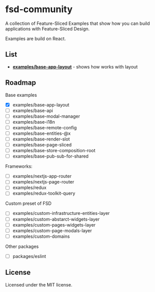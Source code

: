 # fsd-community

A collection of Feature-Sliced Examples that show how you can build applications with Feature-Sliced Design.

Examples are build on React.

## List

- **[examples/base-app-layout](./examples/base-app-layout)** - shows how works with layout

## Roadmap

Base examples

- [x] examples/base-app-layout
- [ ] examples/base-api
- [ ] examples/base-modal-manager
- [ ] examples/base-i18n
- [ ] examples/base-remote-config
- [ ] examples/base-entities-@x
- [ ] examples/base-render-slot
- [ ] examples/base-page-sliced
- [ ] examples/base-store-composition-root
- [ ] examples/base-pub-sub-for-shared

Frameworks:

- [ ] examples/nextjs-app-router
- [ ] examples/nextjs-page-router
- [ ] examples/redux
- [ ] examples/redux-toolkit-query

Custom preset of FSD

- [ ] examples/custom-infrastructure-entities-layer
- [ ] examples/custom-abstarct-widgets-layer
- [ ] examples/custom-pages-widgets-layer
- [ ] examples/custom-page-modals-layer
- [ ] examples/custom-domains

Other packages

- [ ] packages/eslint

## License

Licensed under the MIT license.
